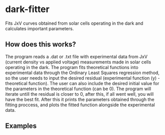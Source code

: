 # dark-fitter
Fits JxV curves obtained from solar cells operating in the dark and calculates important parameters.

## How does this works?
The program reads a .dat or .txt file with experimental data from JxV (current density vs applied voltage) measurements made in solar cells operating in the dark. The program fits theoretical functions into experimental data through the Ordinary Least Squares regression method, so the user needs to input the desired residual (experimental function (y) - theoretical function). The user can also include the desired initial value for the parameters in the theoretical function (can be 0). The program will iterate untill the residual is closer to 0, after this, if all went well, you will have the best fit. After this it prints the parameters obtained through the fitting proccess, and plots the fitted function alongside the experimental data.

## Examples

